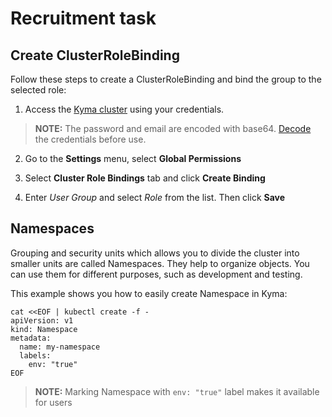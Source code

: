# Recruitment task

## Create ClusterRoleBinding
Follow these steps to create a ClusterRoleBinding and bind the group to the selected role:
1. Access the [Kyma cluster](https://console.recruitment.kyma.pro/) using your credentials.
>**NOTE:** The password and email are encoded with base64. [Decode](https://www.base64decode.org/) the credentials before use.

2. Go to the **Settings** menu, select **Global Permissions**

3. Select **Cluster Role Bindings** tab and click **Create Binding**

4. Enter *User Group* and select *Role* from the list. Then click **Save**



## Namespaces

Grouping and security units which allows you to divide the cluster into smaller units are called Namespaces. They help to organize objects. You can use them for different purposes, such as development and testing.

This example shows you how to easily create Namespace in Kyma:
```
cat <<EOF | kubectl create -f -
apiVersion: v1
kind: Namespace
metadata:
  name: my-namespace
  labels:
    env: "true"
EOF
```

>**NOTE:** Marking Namespace with ```env: "true"``` label makes it available for users
